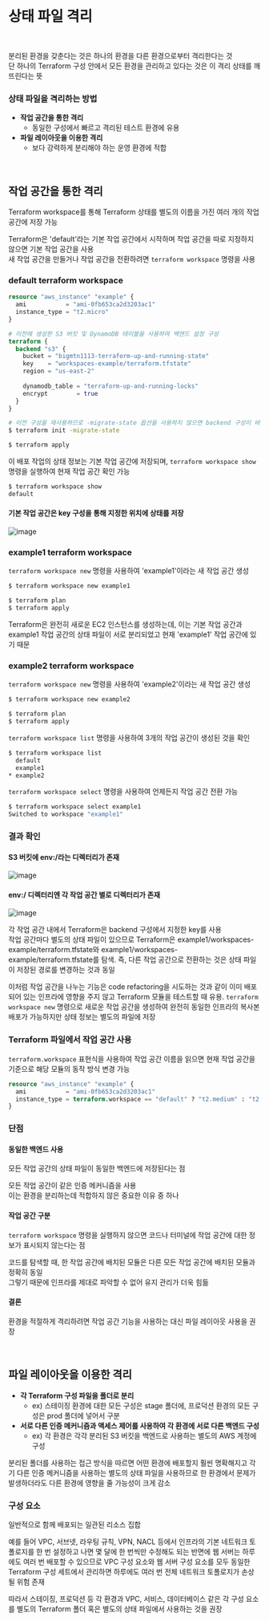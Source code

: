 # 상태 파일 격리

<br>

분리된 환경을 갖춘다는 것은 하나의 환경을 다른 환경으로부터 격리한다는 것  
단 하나의 Terraform 구성 안에서 모든 환경을 관리하고 있다는 것은 이 격리 상태를 깨뜨린다는 뜻

### 상태 파일을 격리하는 방법
- **작업 공간을 통한 격리**
  - 동일한 구성에서 빠르고 격리된 테스트 환경에 유용
- **파일 레이아웃을 이용한 격리**
  - 보다 강력하게 분리해야 하는 운영 환경에 적합

<br>

## 작업 공간을 통한 격리
Terraform workspace를 통해 Terraform 상태를 별도의 이름을 가진 여러 개의 작업 공간에 저장 가능

Terraform은 'default'라는 기본 작업 공간에서 시작하며 작업 공간을 따로 지정하지 않으면 기본 작업 공간을 사용  
새 작업 공간을 만들거나 작업 공간을 전환하려면 `terraform workspace` 명령을 사용

### default terraform workspace
```terraform
resource "aws_instance" "example" {
  ami           = "ami-0fb653ca2d3203ac1"
  instance_type = "t2.micro"
}
```

```terraform
# 이전에 생성한 S3 버킷 및 DynamoDB 테이블을 사용하여 백엔드 설정 구성
terraform {
  backend "s3" {
    bucket = "bigmtn1113-terraform-up-and-running-state"
    key    = "workspaces-example/terraform.tfstate"
    region = "us-east-2"
    
    dynamodb_table = "terraform-up-and-running-locks"
    encrypt        = true
  }
}
```

```bash
# 이전 구성을 재사용하므로 -migrate-state 옵션을 사용하지 않으면 backend 구성이 바뀌었다는 에러(Error: Backend configuration changed)를 출력
$ terraform init -migrate-state

$ terraform apply
```

이 배포 작업의 상태 정보는 기본 작업 공간에 저장되며, `terraform workspace show` 명령을 실행하여 현재 작업 공간 확인 가능  
```bash
$ terraform workspace show
default
```

#### 기본 작업 공간은 key 구성을 통해 지정한 위치에 상태를 저장
![image](https://user-images.githubusercontent.com/46125158/210787842-4ddd4dcf-ac1c-4b61-b1b9-c8a80853ddf6.png)

### example1 terraform workspace
`terraform workspace new` 명령을 사용하여 'example1'이라는 새 작업 공간 생성

```bash
$ terraform workspace new example1

$ terraform plan
$ terraform apply
```

Terraform은 완전히 새로운 EC2 인스턴스를 생성하는데, 이는 기본 작업 공간과 example1 작업 공간의 상태 파일이 서로 분리되었고 현재 'example1' 작업 공간에 있기 때문

### example2 terraform workspace
`terraform workspace new` 명령을 사용하여 'example2'이라는 새 작업 공간 생성

```bash
$ terraform workspace new example2

$ terraform plan
$ terraform apply
```

`terraform workspace list` 명령을 사용하여 3개의 작업 공간이 생성된 것을 확인
```bash
$ terraform workspace list
  default
  example1
* example2
```

`terraform workspace select` 명령을 사용하여 언제든지 작업 공간 전환 가능
```bash
$ terraform workspace select example1
Switched to workspace "example1"
```

### 결과 확인
#### S3 버킷에 env:/라는 디렉터리가 존재
![image](https://user-images.githubusercontent.com/46125158/210789972-0dba3a0b-0278-4951-84ad-8b4b97066d08.png)

#### env:/ 디렉터리엔 각 작업 공간 별로 디렉터리가 존재
![image](https://user-images.githubusercontent.com/46125158/210790173-08da701c-811b-40f1-9bb0-2ecca623945e.png)

각 작업 공간 내에서 Terraform은 backend 구성에서 지정한 key를 사용  
작업 공간마다 별도의 상태 파일이 있으므로 Terraform은 example1/workspaces-example/terraform.tfstate와 example1/workspaces-example/terraform.tfstate를 탐색.
즉, 다른 작업 공간으로 전환하는 것은 상태 파일이 저장된 경로를 변경하는 것과 동일

이처럼 작업 공간을 나누는 기능은 code refactoring을 시도하는 것과 같이 이미 배포되어 있는 인프라에 영향을 주지 않고 Terraform 모듈을 테스트할 때 유용.
`terraform workspace new` 명령으로 새로운 작업 공간을 생성하여 완전히 동일한 인프라의 복사본 배포가 가능하지만 상태 정보는 별도의 파일에 저장

### Terraform 파일에서 작업 공간 사용
`terraform.workspace` 표현식을 사용하여 작업 공간 이름을 읽으면 현재 작업 공간을 기준으로 해당 모듈의 동작 방식 변경 가능

```terraform
resource "aws_instance" "example" {
  ami           = "ami-0fb653ca2d3203ac1"
  instance_type = terraform.workspace == "default" ? "t2.medium" : "t2.micro"
}
```

### 단점
#### 동일한 백엔드 사용
모든 작업 공간의 상태 파일이 동일한 백엔드에 저장된다는 점

모든 작업 공간이 같은 인증 메커니즘을 사용  
이는 환경을 분리하는데 적합하지 않은 중요한 이유 중 하나

#### 작업 공간 구분
`terraform workspace` 명령을 실행하지 않으면 코드나 터미널에 작업 공간에 대한 정보가 표시되지 않는다는 점

코드를 탐색할 때, 한 작업 공간에 배치된 모듈은 다른 모든 작업 공간에 배치된 모듈과 정확히 동일  
그렇기 때문에 인프라를 제대로 파악할 수 없어 유지 관리가 더욱 힘듦

#### 결론
환경을 적절하게 격리하려면 작업 공간 기능을 사용하는 대신 파일 레이아웃 사용을 권장

<br>

## 파일 레이아웃을 이용한 격리
- **각 Terraform 구성 파일을 폴더로 분리**
  - ex) 스테이징 환경에 대한 모든 구성은 stage 폴더에, 프로덕션 환경의 모든 구성은 prod 폴더에 넣어서 구분
- **서로 다른 인증 메커니즘과 액세스 제어를 사용하여 각 환경에 서로 다른 백엔드 구성**
  - ex) 각 환경은 각각 분리된 S3 버킷을 백엔드로 사용하는 별도의 AWS 계정에 구성

분리된 폴더를 사용하는 접근 방식을 따르면 어떤 환경에 배포할지 훨씬 명확해지고 각기 다른 인증 메커니즘을 사용하는 별도의 상태 파일을 사용하므로 한 환경에서 문제가 발생하더라도 다른 환경에 영향을 줄 가능성이 크게 감소

### 구성 요소
일반적으로 함께 배포되는 일관된 리소스 집합

예를 들어 VPC, 서브넷, 라우팅 규칙, VPN, NACL 등에서 인프라의 기본 네트워크 토폴로지를 한 번 설정하고 나면 몇 달에 한 번씩만 수정해도 되는 반면에 웹 서버는 하루에도 여러 번 배포할 수 있으므로 VPC 구성 요소와 웹 서버 구성 요소를 모두 동일한 Terraform 구성 세트에서 관리하면 하루에도 여러 번 전체 네트워크 토폴로지가 손상될 위험 존재

따라서 스테이징, 프로덕션 등 각 환경과 VPC, 서비스, 데이터베이스 같은 각 구성 요소를 별도의 Terraform 폴더 혹은 별도의 상태 파일에서 사용하는 것을 권장

